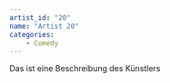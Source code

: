 ```yaml
---
artist_id: "20"
name: "Artist 20"
categories:
    - Comedy
---
```

Das ist eine Beschreibung des Künstlers

